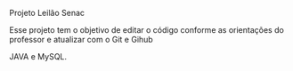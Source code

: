 Projeto Leilão Senac

Esse projeto tem o objetivo de editar o código conforme as orientações do professor e atualizar com o Git e Gihub

JAVA e MySQL.
